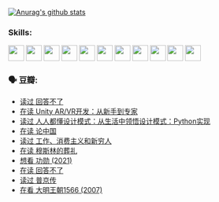 
[![Anurag's github stats](https://github-readme-stats.vercel.app/api?username=w940853815)](https://github.com/anuraghazra/github-readme-stats)

### Skills:

<code><img height="32" src="https://cdn.jsdelivr.net/npm/simple-icons@v5/icons/python.svg"></code>
<code><img height="32" src="https://cdn.jsdelivr.net/npm/simple-icons@v5/icons/javascript.svg"></code>
<code><img height="32" src="https://cdn.jsdelivr.net/npm/simple-icons@v5/icons/django.svg"></code>
<code><img height="32" src="https://cdn.jsdelivr.net/npm/simple-icons@v5/icons/flask.svg"></code>
<code><img height="32" src="https://cdn.jsdelivr.net/npm/simple-icons@v5/icons/vuetify.svg"></code>
<code><img height="32" src="https://cdn.jsdelivr.net/npm/simple-icons@v5/icons/git.svg"></code>
<code><img height="32" src="https://cdn.jsdelivr.net/npm/simple-icons@v5/icons/docker.svg"></code>
<code><img height="32" src="https://cdn.jsdelivr.net/npm/simple-icons@v5/icons/postgresql.svg"></code>
<code><img height="32" src="https://cdn.jsdelivr.net/npm/simple-icons@v5/icons/elasticsearch.svg"></code>
<code><img height="32" src="https://cdn.jsdelivr.net/npm/simple-icons@v5/icons/macos.svg"></code>
<code><img height="32" src="https://cdn.jsdelivr.net/npm/simple-icons@v5/icons/linux.svg"></code>

### 🗣 豆瓣:

<!-- DOUBAN-ACTIVITIES:START -->
- [读过 回答不了](https://www.douban.com/people/136069238/status/3812155932/?_i=48462665)
- [在读 Unity AR/VR开发：从新手到专家](https://www.douban.com/people/136069238/status/3810864648/?_i=48462665)
- [读过 人人都懂设计模式：从生活中领悟设计模式：Python实现](https://www.douban.com/people/136069238/status/3806334005/?_i=48462665)
- [在读 论中国](https://www.douban.com/people/136069238/status/3805671678/?_i=48462665)
- [读过 工作、消费主义和新穷人](https://www.douban.com/people/136069238/status/3803834644/?_i=48462665)
- [在读 穆斯林的葬礼](https://www.douban.com/people/136069238/status/3802824932/?_i=48462665)
- [想看 功勋‎ (2021)](https://www.douban.com/people/136069238/status/3802127044/?_i=48462665)
- [在读 回答不了](https://www.douban.com/people/136069238/status/3802078489/?_i=48462665)
- [读过 普京传](https://www.douban.com/people/136069238/status/3802076688/?_i=48462665)
- [在看 大明王朝1566‎ (2007)](https://www.douban.com/people/136069238/status/3800275133/?_i=48462665)
<!-- DOUBAN-ACTIVITIES:END -->
<!--
**w940853815/w940853815** is a ✨ _special_ ✨ repository because its `README.md` (this file) appears on your GitHub profile.

Here are some ideas to get you started:

- 🔭 I’m currently working on ...
- 🌱 I’m currently learning ...
- 👯 I’m looking to collaborate on ...
- 🤔 I’m looking for help with ...
- 💬 Ask me about ...
- 📫 How to reach me: ...
- 😄 Pronouns: ...
- ⚡ Fun fact: ...
-->
